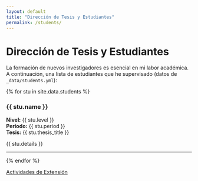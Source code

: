 ```yaml
---
layout: default
title: "Dirección de Tesis y Estudiantes"
permalink: /students/
---
```


# Dirección de Tesis y Estudiantes

La formación de nuevos investigadores es esencial en mi labor académica. A continuación, una lista de estudiantes que he supervisado (datos de `_data/students.yml`):

{% for stu in site.data.students %}
### {{ stu.name }}
**Nivel:** {{ stu.level }}  
**Período:** {{ stu.period }}  
**Tesis:** {{ stu.thesis_title }}

{{ stu.details }}

---
{% endfor %}

[Actividades de Extensión](outreach.md)
